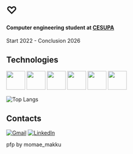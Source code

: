 # ♡

#### Computer engineering student at [CESUPA](https://www.cesupa.br/)

Start 2022 - Conclusion 2026

## Technologies
<p float = "left">
<img height = "50" width = "50" src="https://cdn.jsdelivr.net/gh/devicons/devicon/icons/c/c-original.svg"> 
<img height = "50" width = "50" src="https://cdn.jsdelivr.net/gh/devicons/devicon/icons/cplusplus/cplusplus-original.svg"> 
<img height = "50" width = "50" src="https://cdn.jsdelivr.net/gh/devicons/devicon/icons/csharp/csharp-original.svg"> 
<img height = "50" width = "50" src="https://cdn.jsdelivr.net/gh/devicons/devicon/icons/python/python-original.svg">
<img height = "50" width = "50" src="https://cdn.jsdelivr.net/gh/devicons/devicon@latest/icons/postgresql/postgresql-original.svg">
<img height = "50" width = "50" src="https://cdn.jsdelivr.net/gh/devicons/devicon@latest/icons/unity/unity-original.svg">
          
</p>

![Top Langs](https://github-readme-stats.vercel.app/api/top-langs/?username=LucasMiralha&layout=compact&show_icons=true&theme=radical)

## Contacts
[![Gmail](https://img.shields.io/badge/Gmail-D14836?style=for-the-badge&logo=gmail&logoColor=white)](mailto:lucasmiralhaf@gmail.com)
[![LinkedIn](https://img.shields.io/badge/linkedin-%230077B5.svg?style=for-the-badge&logo=linkedin&logoColor=white)](https://www.linkedin.com/in/lucas-figueiredo-844a2a277)

pfp by momae_makku
